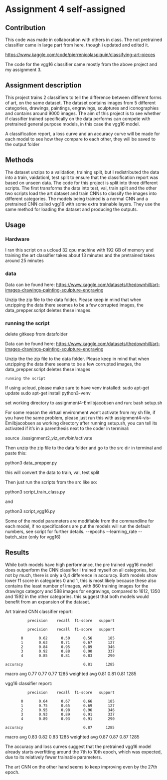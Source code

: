 # Assignment 4 self-assigned

## Contribution
This code was made in collaboration with others in class. The not pretrained classifier came in large part from here, though i updated and edited it.

https://www.kaggle.com/code/pierrenicolaspiquin/classifying-art-pieces

The code for the vgg16 classifier came mostly from the above project and my assignment 3.



## Assignment description
This project trains 2 classifiers to tell the difference between different forms of art, on the same dataset. The dataset contains images from 5 different categories, drawings, paintings, engravings, sculptures and iconographies and contains around 9000 images. The aim of this project is to see whether if classifier trained specifically on the data performs can compete with pretrained general purpose models, in this case the vgg16 model. 

A classification report, a loss curve and an accuracy curve will be made for each model to see how they compare to each other, they will be saved to the output folder


## Methods
The dataset unzips to a validation, training split, but I redistributed the data into a train, vaidationl, test split to ensure that the classification report was based on unseen data.
The code for this project is split into three different scripts. The first transforms the data into test, val, train split and the other two scripts load the art dataset and train CNNs to classify the images into different categories. The models being trained is a normal CNN and a pretrained CNN called vgg16 with some extra trainable layers. They use the same method for loading the dataset and producing the outputs.





## Usage

### Hardware
I ran this script on a ucloud 32 cpu machine with 192 GB of memory and training the art classifier takes about 13 minutes and the pretrained takes around 25 minutes


### data
Data can be found here: 
https://www.kaggle.com/datasets/thedownhill/art-images-drawings-painting-sculpture-engraving

Unzip the zip file to the data folder. 
Please keep in mind that when unzipping the data there seemes to be a few corrupted images, the data_prepper.script deletes these images.


### running the script
delete gitkeep from datafolder

Data can be found here: 
https://www.kaggle.com/datasets/thedownhill/art-images-drawings-painting-sculpture-engraving

Unzip the the zip file to the data folder. 
Please keep in mind that when unzipping the data there seems to be a few corrupted images, the data_prepper.script deletes these images

    running the script
If using ucloud, please make sure to have venv installed:
sudo apt-get update
sudo apt-get install python3-venv

set working directory to assignment4-Emilbjacobsen and run:
bash setup.sh

For some reason the virtual environment won’t activate from my sh file, if you have the same problem, please just run this with assignment4-vis-Emilbjacobsen as working directory after running setup.sh, you can tell its activated if it’s in a parenthesis next to the coder in terminal:

source ./assignment2_viz_env/bin/activate

Then unzip the zip file to the data folder and go to the src dir in terminal and paste this:

python3 data_prepper.py

this will convert the data to train, val, test split

Then just run the scripts from the src like so:

python3 script_train_class.py

and

python3 script_vgg16.py

Some of the model parameters are modifiable from the commandline for each model, if no specifications are put the models will run the default numbers, see script for further details.
--epochs 
--learning_rate
--batch_size (only for vgg16)





## Results
While both models have high performance, the pre trained vgg16 model does outperform the CNN classifier I trained myself on all categories, but not by much, there is only a 0,4 difference in accuracy. Both models show lower f1 score in categories 0 and 1, this is most likely because these also contains the least number of images, with 860 training images for the drawings category and 588 images for engravings, compared to 1612, 1350 and 1592 in the other categories. this suggest that both models would benefit from an expansion of the dataset.

Art trained CNN classifier report:

              precision    recall  f1-score   support

              precision    recall  f1-score   support

           0       0.62      0.50      0.56       185
           1       0.63      0.71      0.67       127
           2       0.84      0.95      0.89       346
           3       0.92      0.88      0.90       337
           4       0.85      0.81      0.83       290

    accuracy                           0.81      1285
   macro avg       0.77      0.77      0.77      1285
weighted avg       0.81      0.81      0.81      1285

vgg16 classifier report:

              precision    recall  f1-score   support

           0       0.64      0.67      0.66       185
           1       0.75      0.65      0.69       127
           2       0.95      0.98      0.96       346
           3       0.93      0.89      0.91       337
           4       0.89      0.93      0.91       290

    accuracy                           0.87      1285
   macro avg       0.83      0.82      0.83      1285
weighted avg       0.87      0.87      0.87      1285


The accuracy and loss curves suggest that the pretrained vgg16 model already starts overfitting around the 7th to 10th epoch, which was expected, due to its relatively fewer trainable parameters.

The art CNN on the other hand seems to keep improving even by the 27th epoch.



